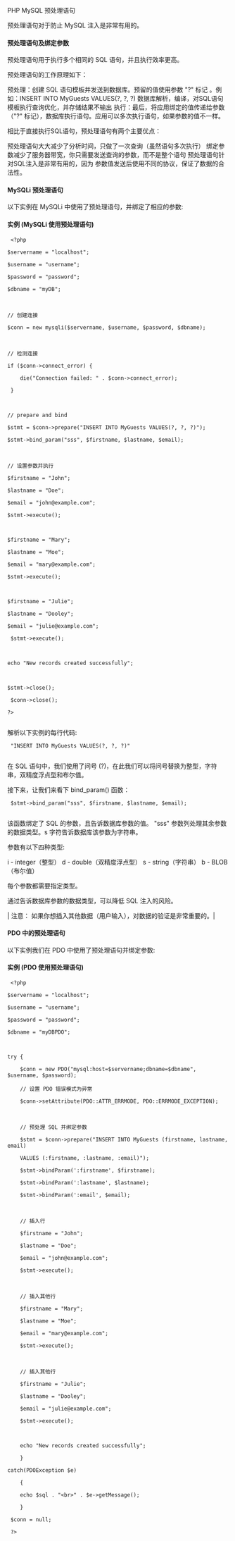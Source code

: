  PHP MySQL 预处理语句
 
预处理语句对于防止 MySQL 注入是非常有用的。

 

#### 预处理语句及绑定参数

 预处理语句用于执行多个相同的 SQL 语句，并且执行效率更高。

 预处理语句的工作原理如下：

 
预处理：创建 SQL 语句模板并发送到数据库。预留的值使用参数 "?" 标记 。例如：INSERT INTO MyGuests VALUES(?, ?, ?)
 数据库解析，编译，对SQL语句模板执行查询优化，并存储结果不输出
 执行：最后，将应用绑定的值传递给参数（"?" 标记），数据库执行语句。应用可以多次执行语句，如果参数的值不一样。
 
相比于直接执行SQL语句，预处理语句有两个主要优点： 

 
预处理语句大大减少了分析时间，只做了一次查询（虽然语句多次执行）
  绑定参数减少了服务器带宽，你只需要发送查询的参数，而不是整个语句
  预处理语句针对SQL注入是非常有用的，因为 参数值发送后使用不同的协议，保证了数据的合法性。
 


#### MySQLi 预处理语句

 以下实例在 MySQLi 中使用了预处理语句，并绑定了相应的参数:

  
#### 实例 (MySQLi 使用预处理语句)

 
```
 <?php

$servername = "localhost";

$username = "username";

$password = "password";

$dbname = "myDB";



// 创建连接

$conn = new mysqli($servername, $username, $password, $dbname);



// 检测连接

if ($conn->connect_error) {

    die("Connection failed: " . $conn->connect_error);

 }



// prepare and bind

$stmt = $conn->prepare("INSERT INTO MyGuests VALUES(?, ?, ?)");

$stmt->bind_param("sss", $firstname, $lastname, $email);



// 设置参数并执行

$firstname = "John";

$lastname = "Doe";

$email = "john@example.com";

$stmt->execute();



$firstname = "Mary";

$lastname = "Moe";

$email = "mary@example.com";

$stmt->execute();



$firstname = "Julie";

$lastname = "Dooley";

$email = "julie@example.com";

 $stmt->execute();



echo "New records created successfully";



$stmt->close();

 $conn->close();

?> 


```
 




 解析以下实例的每行代码:

  
```
 "INSERT INTO MyGuests VALUES(?, ?, ?)"


```
 

 在 SQL 语句中，我们使用了问号 (?)，在此我们可以将问号替换为整型，字符串，双精度浮点型和布尔值。

 接下来，让我们来看下 bind_param() 函数：

  
```
 $stmt->bind_param("sss", $firstname, $lastname, $email); 


```
 

 该函数绑定了 SQL 的参数，且告诉数据库参数的值。 "sss" 参数列处理其余参数的数据类型。s 字符告诉数据库该参数为字符串。

 参数有以下四种类型:

 
i - integer（整型）
 d - double（双精度浮点型）
 s - string（字符串）
 b - BLOB（布尔值） 
 
每个参数都需要指定类型。

 通过告诉数据库参数的数据类型，可以降低 SQL 注入的风险。

 

| 注意： 如果你想插入其他数据（用户输入），对数据的验证是非常重要的。|





#### PDO 中的预处理语句

 以下实例我们在 PDO 中使用了预处理语句并绑定参数:

  
#### 实例 (PDO 使用预处理语句)

 
```
 <?php

$servername = "localhost";

$username = "username";

$password = "password";

$dbname = "myDBPDO";



try {

    $conn = new PDO("mysql:host=$servername;dbname=$dbname", $username, $password);

    // 设置 PDO 错误模式为异常

    $conn->setAttribute(PDO::ATTR_ERRMODE, PDO::ERRMODE_EXCEPTION);



    // 预处理 SQL 并绑定参数

    $stmt = $conn->prepare("INSERT INTO MyGuests (firstname, lastname, email) 

    VALUES (:firstname, :lastname, :email)");

    $stmt->bindParam(':firstname', $firstname);

    $stmt->bindParam(':lastname', $lastname);

    $stmt->bindParam(':email', $email);



    // 插入行

    $firstname = "John";

    $lastname = "Doe";

    $email = "john@example.com";

    $stmt->execute();



    // 插入其他行

    $firstname = "Mary";

    $lastname = "Moe";

    $email = "mary@example.com";

    $stmt->execute();



    // 插入其他行

    $firstname = "Julie";

    $lastname = "Dooley";

    $email = "julie@example.com";

    $stmt->execute();



    echo "New records created successfully";

    }

catch(PDOException $e)

    {

    echo $sql . "<br>" . $e->getMessage();

    }

 $conn = null;

 ?> 


```
 




 

